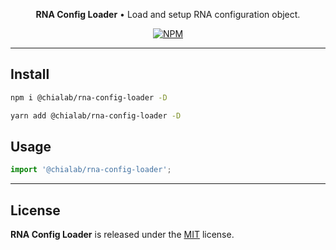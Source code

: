 <p align="center">
    <strong>RNA Config Loader</strong> • Load and setup RNA configuration object.
</p>

<p align="center">
    <a href="https://www.npmjs.com/package/@chialab/rna-config-loader"><img alt="NPM" src="https://img.shields.io/npm/v/@chialab/rna-config-loader.svg?style=flat-square"></a>
</p>

---

## Install

```sh
npm i @chialab/rna-config-loader -D
```

```sh
yarn add @chialab/rna-config-loader -D
```

## Usage

```js
import '@chialab/rna-config-loader';
```

---

## License

**RNA Config Loader** is released under the [MIT](https://github.com/chialab/rna/blob/main/packages/rna-config-loader/LICENSE) license.

